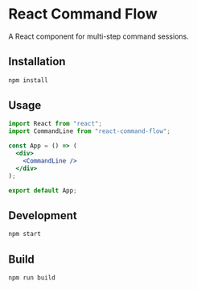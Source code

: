 # React Command Flow

A React component for multi-step command sessions.

## Installation

```bash
npm install
```

## Usage

```jsx
import React from "react";
import CommandLine from "react-command-flow";

const App = () => (
  <div>
    <CommandLine />
  </div>
);

export default App;
```

## Development

```bash
npm start
```

## Build

```bash
npm run build
```
